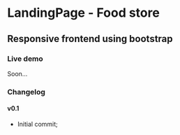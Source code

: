 # LandingPage - Food store
## Responsive frontend using bootstrap

### Live demo
Soon...  

### Changelog

#### v0.1
- Initial commit;
